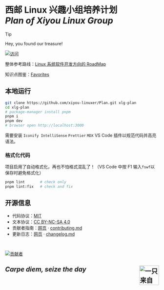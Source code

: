 # 西邮 Linux 兴趣小组培养计划<br>_Plan of Xiyou Linux Group_

> [!TIP]
>
> <!-- YarBor -->
>
> Hey, you found our treasure!
>
> [![访问](https://img.shields.io/badge/%E8%AE%BF%E9%97%AE-plan.xiyoulinux.com-green?style=for-the-badge)](https://plan.xiyoulinux.com)

整体参考路线：[Linux 系统软件开发方向的 RoadMap](https://github.com/xiyou-linuxer/Plan/issues/1)

知识点图鉴：[Favorites](https://fav.xiyoulinux.com/)

## 本地运行

```sh
git clone https://github.com/xiyou-linuxer/Plan.git xlg-plan
cd xlg-plan
# package-manager install pnpm
pnpm i
pnpm dev
# browser open http://localhost:3000
```

需要安装 `Iconify IntelliSense` `Prettier` `MDX` VS Code 插件以规范代码并高亮语法。

### 格式化代码

项目启用了自动格式化，再也不怕格式混乱了！（VS Code 中按 F1 输入`fswf`以保存时避免格式化）

```sh
pnpm lint       # check only
pnpm lint:fix   # check and fix
```

## 开源信息

- 代码协议：[MIT](https://github.com/xiyou-linuxer/Plan/blob/main/LICENSE)
- 文本协议：[CC BY-NC-SA 4.0](https://creativecommons.org/licenses/by-nc-sa/4.0/deed.zh-hans)
- 贡献者指南：[网页](https://plan.xiyoulinux.com/manual/contributing/) · [contributing.md](./content/manual/contributing)
- 更新日志：[网页](https://plan.xiyoulinux.com/manual/changelog/) · [changelog.md](./content/manual/changelog)

<br>

[![贡献者](https://contrib.rocks/image?repo=xiyou-linuxer/Plan)](https://github.com/xiyou-linuxer/Plan/graphs/contributors)

## _Carpe diem, seize the day_ <img align="right" src="https://avatars.githubusercontent.com/xiyou-linuxer" alt="一只来自西安邮电大学的小企鹅" width="64">

